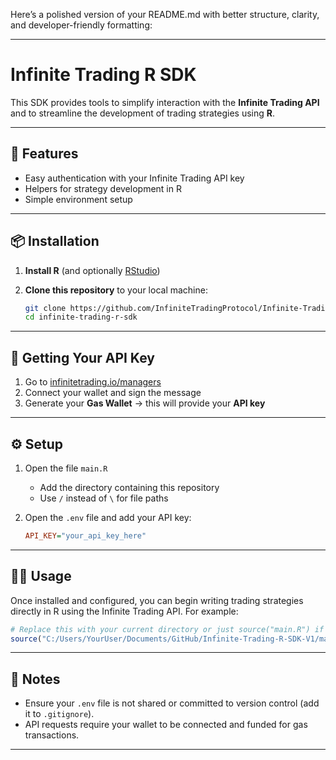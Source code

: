 Here’s a polished version of your README.md with better structure, clarity, and developer-friendly formatting:

---

# Infinite Trading R SDK

This SDK provides tools to simplify interaction with the **Infinite Trading API** and to streamline the development of trading strategies using **R**.

---

## 🚀 Features

* Easy authentication with your Infinite Trading API key
* Helpers for strategy development in R
* Simple environment setup

---

## 📦 Installation

1. **Install R** (and optionally [RStudio](https://posit.co/download/rstudio/))
2. **Clone this repository** to your local machine:

   ```bash
   git clone https://github.com/InfiniteTradingProtocol/Infinite-Trading-R-SDK-v1.git
   cd infinite-trading-r-sdk
   ```

---

## 🔑 Getting Your API Key

1. Go to [infinitetrading.io/managers](https://infinitetrading.io/managers)
2. Connect your wallet and sign the message
3. Generate your **Gas Wallet** → this will provide your **API key**

---

## ⚙️ Setup

1. Open the file `main.R`

   * Add the directory containing this repository
   * Use `/` instead of `\` for file paths

2. Open the `.env` file and add your API key:

   ```ini
   API_KEY="your_api_key_here"
   ```

---

## 🧑‍💻 Usage

Once installed and configured, you can begin writing trading strategies directly in R using the Infinite Trading API.
For example:

```r
# Replace this with your current directory or just source("main.R") if you set on R-Studio the working directory as the repository folder.
source("C:/Users/YourUser/Documents/GitHub/Infinite-Trading-R-SDK-V1/main.R")


```

---

## 📝 Notes

* Ensure your `.env` file is not shared or committed to version control (add it to `.gitignore`).
* API requests require your wallet to be connected and funded for gas transactions.

---

